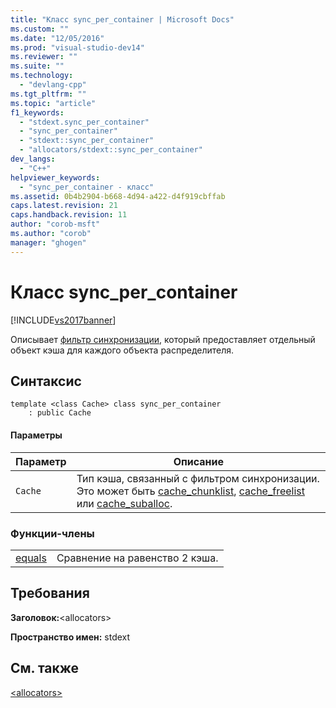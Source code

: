 ```yaml
---
title: "Класс sync_per_container | Microsoft Docs"
ms.custom: ""
ms.date: "12/05/2016"
ms.prod: "visual-studio-dev14"
ms.reviewer: ""
ms.suite: ""
ms.technology: 
  - "devlang-cpp"
ms.tgt_pltfrm: ""
ms.topic: "article"
f1_keywords: 
  - "stdext.sync_per_container"
  - "sync_per_container"
  - "stdext::sync_per_container"
  - "allocators/stdext::sync_per_container"
dev_langs: 
  - "C++"
helpviewer_keywords: 
  - "sync_per_container - класс"
ms.assetid: 0b4b2904-b668-4d94-a422-d4f919cbffab
caps.latest.revision: 21
caps.handback.revision: 11
author: "corob-msft"
ms.author: "corob"
manager: "ghogen"
---
```

# Класс sync_per_container
[!INCLUDE[vs2017banner](../assembler/inline/includes/vs2017banner.md)]

Описывает [фильтр синхронизации](../standard-library/allocators-header.md), который предоставляет отдельный объект кэша для каждого объекта распределителя.  
  
## Синтаксис  
  
```  
template <class Cache> class sync_per_container  
    : public Cache  
```  
  
#### Параметры  
  
|Параметр|Описание|  
|--------------|--------------|  
|`Cache`|Тип кэша, связанный с фильтром синхронизации.  Это может быть [cache\_chunklist](../standard-library/cache-chunklist-class.md), [cache\_freelist](../standard-library/cache-freelist-class.md) или [cache\_suballoc](../standard-library/cache-suballoc-class.md).|  
  
### Функции\-члены  
  
|||  
|-|-|  
|[equals](../Topic/sync_per_container::equals.md)|Сравнение на равенство 2 кэша.|  
  
## Требования  
 **Заголовок:**\<allocators\>  
  
 **Пространство имен:** stdext  
  
## См. также  
 [\<allocators\>](../standard-library/allocators-header.md)